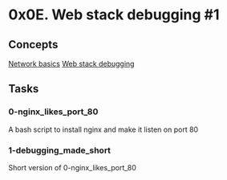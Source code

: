 # 0x0E. Web stack debugging #1

## Concepts

[Network basics](https://intranet.alxswe.com/concepts/33)
[Web stack debugging](https://intranet.alxswe.com/concepts/68)

## Tasks

### 0-nginx_likes_port_80

A bash script to install nginx and make it listen on port 80

### 1-debugging_made_short

Short version of 0-nginx_likes_port_80

